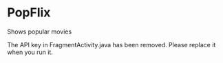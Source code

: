 # PopFlix
Shows popular movies

The API key in FragmentActivity.java has been removed. Please replace it when you run it.

